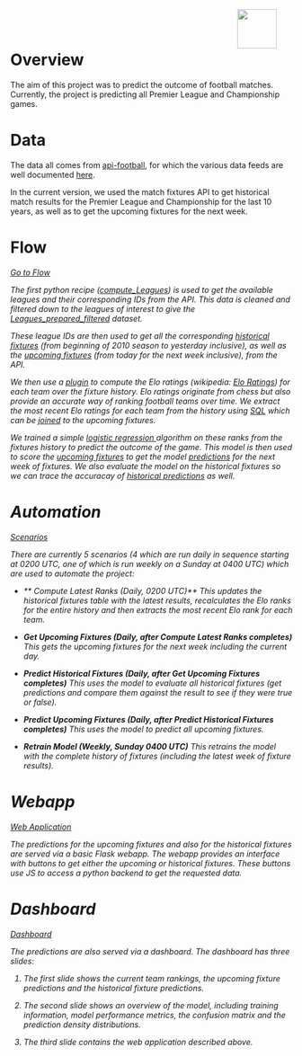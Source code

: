 <img src="/static/dataiku/images/dss-logo-about.png" width="70" style="float: right; margin-right: 30px" />
<br></br>

# Overview
The aim of this project was to predict the outcome of football matches. Currently, the project is predicting all Premier League and Championship games.

# Data
The data all comes from [api-football](https://www.api-football.com/), for which the various data feeds are well documented [here](https://www.api-football.com/documentation#documentation-v239-api-architecture).

In the current version, we used the match fixtures API to get historical match results for the Premier League and Championship for the last 10 years, as well as to get the upcoming fixtures for the next week.

# Flow
<p class="text-center">
<a href="/projects/FOOTBALLMATCHPREDICTIONS/flow/"  class="btn btn-datasets-color btn-cta-big-mod"><i class="icon-dku-sample_project" class="btn-cta-big-mod-icon" />Go to Flow</a>
</p>

The first python recipe ([compute_Leagues](recipe:compute_Leagues)) is used to get the available leagues and their corresponding IDs from the API. This data is cleaned and filtered down to the leagues of interest to give the [Leagues_prepared_filtered](dataset:Leagues_prepared_filtered) dataset.

These league IDs are then used to get all the corresponding [historical fixtures](dataset:Fixtures_prepared) (from beginning of 2010 season to yesterday inclusive), as well as the [upcoming fixtures](dataset:Upcoming_Fixtures_prepared) (from today for the next week inclusive), from the API.

We then use a [plugin](recipe:compute_Team_Elo_Ranks) to compute the Elo ratings (wikipedia: [Elo Ratings](https://en.wikipedia.org/wiki/Elo_rating_system)) for each team over the fixture history. Elo ratings originate from chess but also provide an accurate way of ranking football teams over time. We extract the most recent Elo ratings for each team from the history using [SQL](recipe:compute_Latest_Team_Elo_Ranks) which can be [joined](recipe:compute_Upcoming_Fixtures_EloFeatures) to the upcoming fixtures.

We trained a simple [logistic regression ](saved_model:STX882mM) algorithm on these ranks from the fixtures history to predict the outcome of the game. This model is then used to score the  [upcoming fixtures](dataset:Upcoming_Fixtures_prepared) to get the model [predictions](dataset:Upcoming_Fixtures_EloFeatures_scored) for the next week of fixtures. We also evaluate the model on the historical fixtures so we can trace the accuracay of [historical predictions](dataset:Historical_Fixtures_Evaluated) as well.

# Automation
<p class="text-center">
<a href="/projects/FOOTBALLMATCHPREDICTIONS/scenarios/"  class="btn btn-datasets-color btn-cta-big-mod"><i class="icon-dku-sample_project" class="btn-cta-big-mod-icon" />Scenarios</a>
</p>

There are currently 5 scenarios (4 which are run daily in sequence starting at 0200 UTC, one of which is run weekly on a Sunday at 0400 UTC) which are used to automate the project:

 - ** Compute Latest Ranks (Daily, 0200 UTC)** 
   This updates the historical fixtures table with the latest results, recalculates the Elo ranks for the entire history and then extracts the most recent Elo rank for each team.
   
-  **Get Upcoming Fixtures (Daily, after Compute Latest Ranks completes)** 
   This gets the upcoming fixtures for the next week including the current day.
   
-  **Predict Historical Fixtures (Daily, after Get Upcoming Fixtures completes)** 
   This uses the model to evaluate all historical fixtures (get predictions and compare them against the result to see if they were true or false).
  
-   **Predict Upcoming Fixtures (Daily, after Predict Historical Fixtures completes)** 
   This uses the model to predict all upcoming fixtures.
     
-  **Retrain Model (Weekly, Sunday 0400 UTC)** 
   This retrains the model with the complete history of fixtures (including the latest week of fixture results).

# Webapp
<p class="text-center">
<a href="/projects/FOOTBALLMATCHPREDICTIONS/webapps/JidtqGs_footballpredictions/view"  class="btn btn-datasets-color btn-cta-big-mod"><i class="icon-dku-sample_project" class="btn-cta-big-mod-icon" />Web Application</a>
</p>

The predictions for the upcoming fixtures and also for the historical fixtures are served via a basic Flask webapp. The webapp provides an interface with buttons to get either the upcoming or historical fixtures. These buttons use JS to access a python backend to get the requested data.

# Dashboard

<p class="text-center">
<a href="/projects/FOOTBALLMATCHPREDICTIONS/dashboards/Hsi5bIw_football-match-predictions-dashboard/view/wiT0cTb"  class="btn btn-datasets-color btn-cta-big-mod"><i class="icon-dku-sample_project" class="btn-cta-big-mod-icon" />Dashboard</a>
</p>

The predictions are also served via a dashboard. The dashboard has three slides:

 1. The first slide shows the current team rankings, the upcoming fixture predictions and the historical fixture predictions.

 2. The second slide shows an overview of the model, including training information, model performance metrics, the confusion matrix and the prediction density distributions.
 
 3. The third slide contains the web application described above.